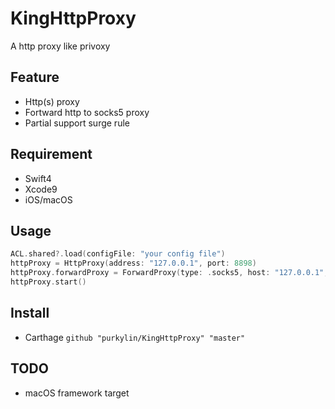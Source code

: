 # KingHttpProxy
A http proxy like privoxy
## Feature
* Http(s) proxy
* Fortward http to socks5 proxy
* Partial support surge rule
## Requirement
* Swift4
* Xcode9
* iOS/macOS
## Usage
```swift
ACL.shared?.load(configFile: "your config file")
httpProxy = HttpProxy(address: "127.0.0.1", port: 8898)
httpProxy.forwardProxy = ForwardProxy(type: .socks5, host: "127.0.0.1", port: 8899)
httpProxy.start()
```
## Install
* Carthage
`github "purkylin/KingHttpProxy" "master"`
## TODO
* macOS framework target
